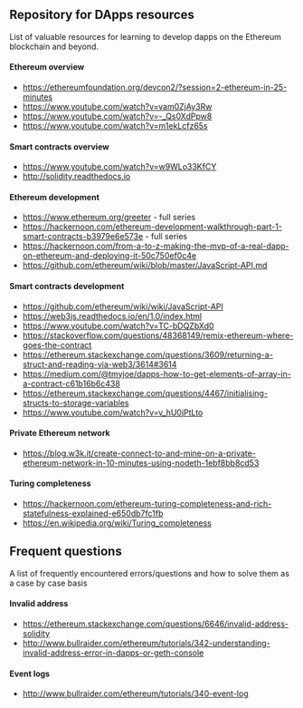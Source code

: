 ## Repository for DApps resources
List of valuable resources for learning to develop dapps on the Ethereum blockchain and beyond.

#### Ethereum overview
- https://ethereumfoundation.org/devcon2/?session=2-ethereum-in-25-minutes
- https://www.youtube.com/watch?v=vam0ZjAy3Rw
- https://www.youtube.com/watch?v=-_Qs0XdPpw8
- https://www.youtube.com/watch?v=m1ekLcfz65s

#### Smart contracts overview
- https://www.youtube.com/watch?v=w9WLo33KfCY
- http://solidity.readthedocs.io

#### Ethereum development
- https://www.ethereum.org/greeter - full series
- https://hackernoon.com/ethereum-development-walkthrough-part-1-smart-contracts-b3979e6e573e - full series
- https://hackernoon.com/from-a-to-z-making-the-mvp-of-a-real-dapp-on-ethereum-and-deploying-it-50c750ef0c4e
- https://github.com/ethereum/wiki/blob/master/JavaScript-API.md

#### Smart contracts development
- https://github.com/ethereum/wiki/wiki/JavaScript-API
- https://web3js.readthedocs.io/en/1.0/index.html
- https://www.youtube.com/watch?v=TC-bDQZbXd0
- https://stackoverflow.com/questions/48368149/remix-ethereum-where-goes-the-contract
- https://ethereum.stackexchange.com/questions/3609/returning-a-struct-and-reading-via-web3/3614#3614
- https://medium.com/@tmyjoe/dapps-how-to-get-elements-of-array-in-a-contract-c61b16b6c438
- https://ethereum.stackexchange.com/questions/4467/initialising-structs-to-storage-variables
- https://www.youtube.com/watch?v=v_hU0jPtLto

#### Private Ethereum network
- https://blog.w3k.it/create-connect-to-and-mine-on-a-private-ethereum-network-in-10-minutes-using-nodeth-1ebf8bb8cd53

#### Turing completeness
- https://hackernoon.com/ethereum-turing-completeness-and-rich-statefulness-explained-e650db7fc1fb
- https://en.wikipedia.org/wiki/Turing_completeness

## Frequent questions
A list of frequently encountered errors/questions and how to solve them as a case by case basis

#### Invalid address
- https://ethereum.stackexchange.com/questions/6646/invalid-address-solidity
- http://www.bullraider.com/ethereum/tutorials/342-understanding-invalid-address-error-in-dapps-or-geth-console

#### Event logs
- http://www.bullraider.com/ethereum/tutorials/340-event-log
